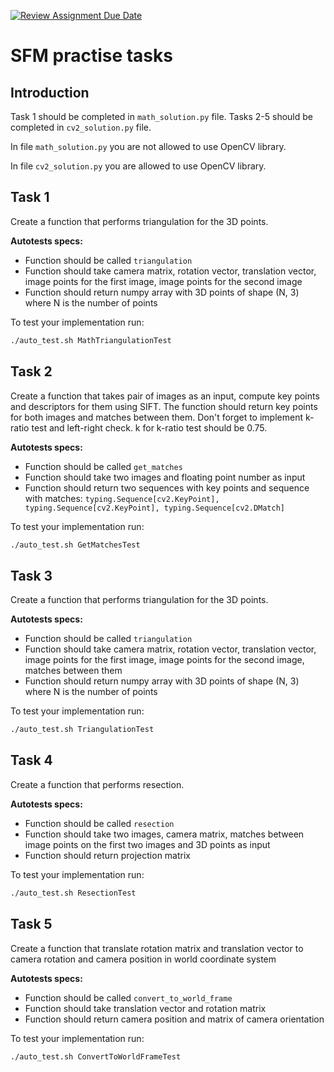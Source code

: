 [![Review Assignment Due Date](https://classroom.github.com/assets/deadline-readme-button-22041afd0340ce965d47ae6ef1cefeee28c7c493a6346c4f15d667ab976d596c.svg)](https://classroom.github.com/a/uAguylQL)
# SFM practise tasks

## Introduction

Task 1 should be completed in `math_solution.py` file. Tasks 2-5 should be completed in `cv2_solution.py` file.

In file `math_solution.py` you are not allowed to use OpenCV library. 

In file `cv2_solution.py` you are allowed to use OpenCV library.

## Task 1

Create a function that performs triangulation for the 3D points.

**Autotests specs:**
+ Function should be called `triangulation`
+ Function should take camera matrix, rotation vector, translation vector,
  image points for the first image, image points for the second image
+ Function should return numpy array with 3D points of shape (N, 3) where N is the number of points

To test your implementation run:
```bash
./auto_test.sh MathTriangulationTest
```

## Task 2

Create a function that takes pair of images as an input, compute key points and descriptors for them using SIFT. 
The function should return key points for both images and matches between them. Don't forget to 
implement k-ratio test and left-right check. k for k-ratio test should be 0.75.

**Autotests specs:**
+ Function should be called `get_matches`
+ Function should take two images and floating point number as input
+ Function should return two sequences with key points and sequence with matches: 
`typing.Sequence[cv2.KeyPoint], typing.Sequence[cv2.KeyPoint], typing.Sequence[cv2.DMatch]`

To test your implementation run:
```bash
./auto_test.sh GetMatchesTest
```

## Task 3

Create a function that performs triangulation for the 3D points.

**Autotests specs:**
+ Function should be called `triangulation`
+ Function should take camera matrix, rotation vector, translation vector,
  image points for the first image, image points for the second image, matches between them
+ Function should return numpy array with 3D points of shape (N, 3) where N is the number of points

To test your implementation run:
```bash
./auto_test.sh TriangulationTest
```

## Task 4 

Create a function that performs resection.

**Autotests specs:**
+ Function should be called `resection`
+ Function should take two images, camera matrix, matches between image points on the first two images and 3D points as input
+ Function should return projection matrix

To test your implementation run:
```bash
./auto_test.sh ResectionTest
```

## Task 5 

Create a function that translate rotation matrix and translation vector to camera rotation and camera position in world coordinate system

**Autotests specs:**
+ Function should be called `convert_to_world_frame`
+ Function should take translation vector and rotation matrix
+ Function should return camera position and matrix of camera orientation

To test your implementation run:
```bash
./auto_test.sh ConvertToWorldFrameTest
```

